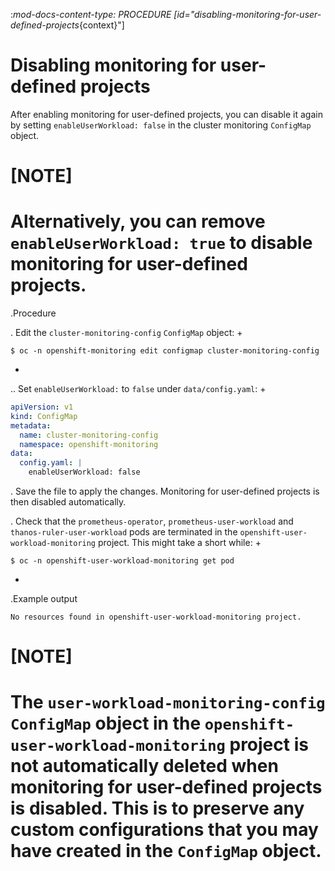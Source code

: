 :_mod-docs-content-type: PROCEDURE
[id="disabling-monitoring-for-user-defined-projects_{context}"]
# Disabling monitoring for user-defined projects

After enabling monitoring for user-defined projects, you can disable it again by setting `enableUserWorkload: false` in the cluster monitoring `ConfigMap` object.

[NOTE]
====
Alternatively, you can remove `enableUserWorkload: true` to disable monitoring for user-defined projects.
====

.Procedure

. Edit the `cluster-monitoring-config` `ConfigMap` object:
+
```terminal
$ oc -n openshift-monitoring edit configmap cluster-monitoring-config
```
+
.. Set `enableUserWorkload:` to `false` under `data/config.yaml`:
+
```yaml
apiVersion: v1
kind: ConfigMap
metadata:
  name: cluster-monitoring-config
  namespace: openshift-monitoring
data:
  config.yaml: |
    enableUserWorkload: false
```

. Save the file to apply the changes. Monitoring for user-defined projects is then disabled automatically.

. Check that the `prometheus-operator`, `prometheus-user-workload` and `thanos-ruler-user-workload` pods are terminated in the `openshift-user-workload-monitoring` project. This might take a short while:
+
```terminal
$ oc -n openshift-user-workload-monitoring get pod
```
+
.Example output
```terminal
No resources found in openshift-user-workload-monitoring project.
```

[NOTE]
====
The `user-workload-monitoring-config` `ConfigMap` object in the `openshift-user-workload-monitoring` project is not automatically deleted when monitoring for user-defined projects is disabled. This is to preserve any custom configurations that you may have created in the `ConfigMap` object.
====
